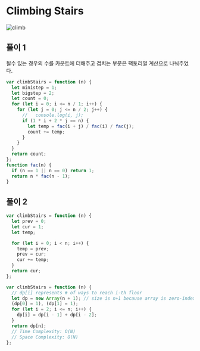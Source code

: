 # Climbing Stairs

![climb](https://user-images.githubusercontent.com/63354527/109474057-70806a80-7ab7-11eb-8fef-f9fbf6cfa220.PNG)

## 풀이 1

될수 있는 경우의 수를 카운트에 더해주고 겹치는 부분은 팩토리얼 계산으로 나눠주었다.

```javascript
var climbStairs = function (n) {
  let ministep = 1;
  let bigstep = 2;
  let count = 0;
  for (let i = 0; i <= n / 1; i++) {
    for (let j = 0; j <= n / 2; j++) {
      //   console.log(i, j);
      if (1 * i + 2 * j == n) {
        let temp = fac(i + j) / fac(i) / fac(j);
        count += temp;
      }
    }
  }
  return count;
};
function fac(n) {
  if (n == 1 || n == 0) return 1;
  return n * fac(n - 1);
}
```

## 풀이 2

```javascript
var climbStairs = function (n) {
  let prev = 0;
  let cur = 1;
  let temp;

  for (let i = 0; i < n; i++) {
    temp = prev;
    prev = cur;
    cur += temp;
  }
  return cur;
};
```

```javascript
var climbStairs = function (n) {
  // dp[i] represents # of ways to reach i-th floor
  let dp = new Array(n + 1); // size is n+1 because array is zero-indexed
  (dp[0] = 1), (dp[1] = 1);
  for (let i = 2; i <= n; i++) {
    dp[i] = dp[i - 1] + dp[i - 2];
  }
  return dp[n];
  // Time Complexity: O(N)
  // Space Complexity: O(N)
};
```
